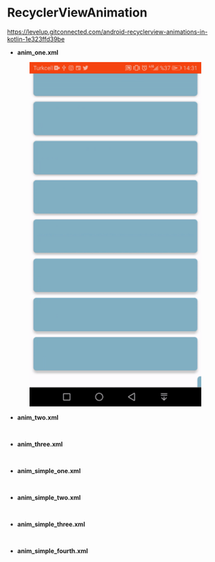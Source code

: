 # RecyclerViewAnimation
 https://levelup.gitconnected.com/android-recyclerview-animations-in-kotlin-1e323ffd39be

- **anim_one.xml**

<p align="center">
  <img src="https://github.com/gzeinnumer/RecyclerViewAnimation/blob/master/preview/example1.gif" width="400"/>
</p>

- **anim_two.xml**

<p align="center">
  <img src="" width="400"/>
</p>

- **anim_three.xml**

<p align="center">
  <img src="" width="400"/>
</p>

- **anim_simple_one.xml**

<p align="center">
  <img src="" width="400"/>
</p>

- **anim_simple_two.xml**

<p align="center">
  <img src="" width="400"/>
</p>

- **anim_simple_three.xml**

<p align="center">
  <img src="" width="400"/>
</p>

- **anim_simple_fourth.xml**

<p align="center">
  <img src="" width="400"/>
</p>